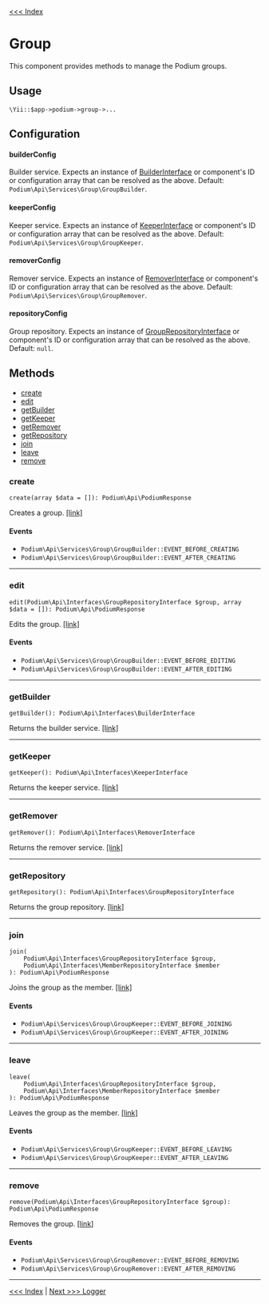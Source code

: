 [<<< Index](../README.md)

# Group

This component provides methods to manage the Podium groups.

## Usage

```
\Yii::$app->podium->group->...
```

## Configuration

#### builderConfig

Builder service. Expects an instance of [BuilderInterface](https://github.com/yii-podium/yii2-api/blob/master/src/Interfaces/BuilderInterface.php) 
or component's ID or configuration array that can be resolved as the above. Default: `Podium\Api\Services\Group\GroupBuilder`.

#### keeperConfig

Keeper service. Expects an instance of [KeeperInterface](https://github.com/yii-podium/yii2-api/blob/master/src/Interfaces/KeeperInterface.php) 
or component's ID or configuration array that can be resolved as the above. Default: `Podium\Api\Services\Group\GroupKeeper`.

#### removerConfig

Remover service. Expects an instance of [RemoverInterface](https://github.com/yii-podium/yii2-api/blob/master/src/Interfaces/RemoverInterface.php) 
or component's ID or configuration array that can be resolved as the above. Default: `Podium\Api\Services\Group\GroupRemover`.

#### repositoryConfig

Group repository. Expects an instance of [GroupRepositoryInterface](https://github.com/yii-podium/yii2-api/blob/master/src/Interfaces/GroupRepositoryInterface.php) 
or component's ID or configuration array that can be resolved as the above. Default: `null`.

## Methods

- [create](#create)
- [edit](#edit)
- [getBuilder](#getBuilder)
- [getKeeper](#getKeeper)
- [getRemover](#getRemover)
- [getRepository](#getRepository)
- [join](#join)
- [leave](#leave)
- [remove](#remove)

### create <span id="create"></span>

```
create(array $data = []): Podium\Api\PodiumResponse
```

Creates a group. [[link]](https://github.com/yii-podium/yii2-api/blob/master/src/Components/Group.php#L80)

#### Events

- `Podium\Api\Services\Group\GroupBuilder::EVENT_BEFORE_CREATING`
- `Podium\Api\Services\Group\GroupBuilder::EVENT_AFTER_CREATING`

---

### edit <span id="edit"></span>

```
edit(Podium\Api\Interfaces\GroupRepositoryInterface $group, array $data = []): Podium\Api\PodiumResponse
```

Edits the group. [[link]](https://github.com/yii-podium/yii2-api/blob/master/src/Components/Group.php#L90)

#### Events

- `Podium\Api\Services\Group\GroupBuilder::EVENT_BEFORE_EDITING`
- `Podium\Api\Services\Group\GroupBuilder::EVENT_AFTER_EDITING`

---

### getBuilder <span id="getBuilder"></span>

```
getBuilder(): Podium\Api\Interfaces\BuilderInterface
```

Returns the builder service. [[link]](https://github.com/yii-podium/yii2-api/blob/master/src/Components/Group.php#L64)

---

### getKeeper <span id="getKeeper"></span>

```
getKeeper(): Podium\Api\Interfaces\KeeperInterface
```

Returns the keeper service. [[link]](https://github.com/yii-podium/yii2-api/blob/master/src/Components/Group.php#L126)

---

### getRemover <span id="getRemover"></span>

```
getRemover(): Podium\Api\Interfaces\RemoverInterface
```

Returns the remover service. [[link]](https://github.com/yii-podium/yii2-api/blob/master/src/Components/Group.php#L100)

---

### getRepository <span id="getRepository"></span>

```
getRepository(): Podium\Api\Interfaces\GroupRepositoryInterface
```

Returns the group repository. [[link]](https://github.com/yii-podium/yii2-api/blob/master/src/Components/Group.php#L48)

---

### join <span id="join"></span>

```
join(
    Podium\Api\Interfaces\GroupRepositoryInterface $group,
    Podium\Api\Interfaces\MemberRepositoryInterface $member
): Podium\Api\PodiumResponse
```

Joins the group as the member. [[link]](https://github.com/yii-podium/yii2-api/blob/master/src/Components/Group.php#L142)

#### Events

- `Podium\Api\Services\Group\GroupKeeper::EVENT_BEFORE_JOINING`
- `Podium\Api\Services\Group\GroupKeeper::EVENT_AFTER_JOINING`

---

### leave <span id="leave"></span>

```
leave(
    Podium\Api\Interfaces\GroupRepositoryInterface $group,
    Podium\Api\Interfaces\MemberRepositoryInterface $member
): Podium\Api\PodiumResponse
```

Leaves the group as the member. [[link]](https://github.com/yii-podium/yii2-api/blob/master/src/Components/Group.php#L152)

#### Events

- `Podium\Api\Services\Group\GroupKeeper::EVENT_BEFORE_LEAVING`
- `Podium\Api\Services\Group\GroupKeeper::EVENT_AFTER_LEAVING`

---

### remove <span id="remove"></span>

```
remove(Podium\Api\Interfaces\GroupRepositoryInterface $group): Podium\Api\PodiumResponse
```

Removes the group. [[link]](https://github.com/yii-podium/yii2-api/blob/master/src/Components/Group.php#L116)

#### Events

- `Podium\Api\Services\Group\GroupRemover::EVENT_BEFORE_REMOVING`
- `Podium\Api\Services\Group\GroupRemover::EVENT_AFTER_REMOVING`

---

[<<< Index](../README.md) | [Next >>> Logger](logger.md)
